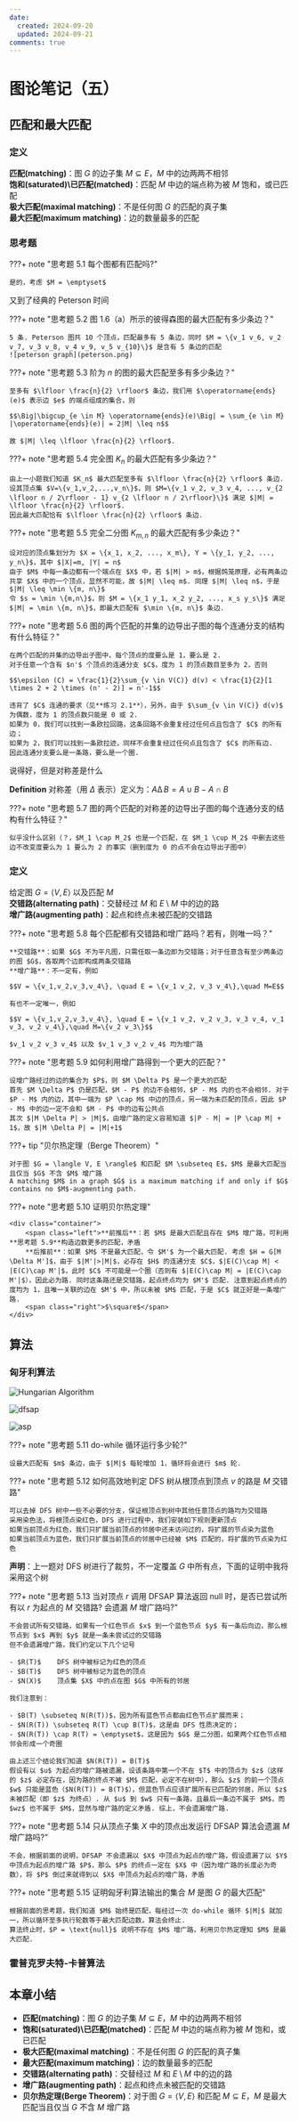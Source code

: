 ```yaml
---
date:
  created: 2024-09-20
  updated: 2024-09-21
comments: true
---
```


# 图论笔记（五）

## 匹配和最大匹配

### 定义

**匹配(matching)**：图 $G$ 的边子集 $M \subseteq E$，$M$ 中的边两两不相邻  
**饱和(saturated)\\已匹配(matched)**：匹配 $M$ 中边的端点称为被 $M$ 饱和，或已匹配  
**极大匹配(maximal matching)**：不是任何图 $G$ 的匹配的真子集  
**最大匹配(maximum matching)**：边的数量最多的匹配  

### 思考题

???+ note "思考题 5.1  每个图都有匹配吗?"

    是的，考虑 $M = \emptyset$

又到了经典的 Peterson 时间

<!-- $$\operatorname{ker} f=\{g\in G:f(g)=e_{H}\}{\mbox{.}}$$

``` latex title="block syntax"
$$
\operatorname{ker} f=\{g\in G:f(g)=e_{H}\}{\mbox{.}}
$$
```

<div class="result" markdown>

$$
\operatorname{ker} f=\{g\in G:f(g)=e_{H}\}{\mbox{.}}
$$

</div>

The homomorphism $f$ is injective if and only if its kernel is only the
singleton set $e_G$, because otherwise $\exists a,b\in G$ with $a\neq b$ such
that $f(a)=f(b)$. -->

???+ note "思考题 5.2  图 1.6（a）所示的彼得森图的最大匹配有多少条边？"

    5 条. Peterson 图共 10 个顶点，匹配最多有 5 条边，同时 $M = \{v_1 v_6, v_2 v_7, v_3 v_8, v_4 v_9, v_5 v_{10}\}$ 是含有 5 条边的匹配
    ![peterson graph](peterson.png)

???+ note "思考题 5.3  阶为 $n$ 的图的最大匹配至多有多少条边？"

    至多有 $\lfloor \frac{n}{2} \rfloor$ 条边，我们用 $\operatorname{ends}(e)$ 表示边 $e$ 的端点组成的集合，则

    $$\Big|\bigcup_{e \in M} \operatorname{ends}(e)\Big| = \sum_{e \in M} |\operatorname{ends}(e)| = 2|M| \leq n$$

    故 $|M| \leq \lfloor \frac{n}{2} \rfloor$. 

???+ note "思考题 5.4  完全图 $K_n$ 的最大匹配有多少条边？"

    由上一小题我们知道 $K_n$ 最大匹配至多有 $\lfloor \frac{n}{2} \rfloor$ 条边.   
    设其顶点集 $V=\{v_1,v_2,...,v_n\}$，则 $M=\{v_1 v_2, v_3 v_4, ..., v_{2 \lfloor n / 2\rfloor - 1} v_{2 \lfloor n / 2\rfloor}\}$ 满足 $|M| = \lfloor \frac{n}{2} \rfloor$.   
    因此最大匹配恰有 $\lfloor \frac{n}{2} \rfloor$ 条边. 

???+ note "思考题 5.5  完全二分图 $K_{m,n}$ 的最大匹配有多少条边？"

    设对应的顶点集划分为 $X = \{x_1, x_2, ..., x_m\}, Y = \{y_1, y_2, ..., y_n\}$，其中 $|X|=m, |Y| = n$  
    由于 $M$ 中每一条边都有一个端点在 $X$ 中，若 $|M| > m$，根据鸽笼原理，必有两条边共享 $X$ 中的一个顶点，显然不可能，故 $|M| \leq m$. 同理 $|M| \leq n$，于是 $|M| \leq \min \{m, n\}$  
    令 $s = \min \{m,n\}$，则 $M = \{x_1 y_1, x_2 y_2, ..., x_s y_s\}$ 满足 $|M| = \min \{m, n\}$，即最大匹配有 $\min \{m, n\}$ 条边. 

???+ note "思考题 5.6  图的两个匹配的并集的边导出子图的每个连通分支的结构有什么特征？"

    在两个匹配的并集的边导出子图中，每个顶点的度要么是 1，要么是 2.  
    对于任意一个含有 $n'$ 个顶点的连通分支 $C$，度为 1 的顶点数目至多为 2，否则
    
    $$\epsilon (C) = \frac{1}{2}\sum_{v \in V(C)} d(v) < \frac{1}{2}[1 \times 2 + 2 \times (n' - 2)] = n'-1$$

    违背了 $C$ 连通的要求（见**练习 2.1**），另外，由于 $\sum_{v \in V(C)} d(v)$ 为偶数，度为 1 的顶点数只能是 0 或 2.   
    如果为 0，我们可以找到一条欧拉回路，这条回路不会重复经过任何点且包含了 $C$ 的所有边；   
    如果为 2，我们可以找到一条欧拉迹，同样不会重复经过任何点且包含了 $C$ 的所有边.   
    因此连通分支要么是一条路，要么是一个圈. 

说得好，但是对称差是什么

**Definition**  对称差（用 $\Delta$ 表示）定义为：$A \operatorname{\Delta} B = A \cup  B - A \cap B$

???+ note "思考题 5.7  图的两个匹配的对称差的边导出子图的每个连通分支的结构有什么特征？"

    似乎没什么区别（？，$M_1 \cap M_2$ 也是一个匹配，在 $M_1 \cup M_2$ 中删去这些边不改变度要么为 1 要么为 2 的事实（删到度为 0 的点不会在边导出子图中）

### 定义

给定图 $G = \langle V, E \rangle$ 以及匹配 $M$  
**交错路(alternating path)**：交替经过 $M$ 和 $E \setminus M$ 中的边的路  
**增广路(augmenting path)**：起点和终点未被匹配的交错路

???+ note "思考题 5.8  每个匹配都有交错路和增广路吗？若有，则唯一吗？"

    **交错路**：如果 $G$ 不为平凡图，只需任取一条边即为交错路；对于任意含有至少两条边的图 $G$，各取两个边即构成两条交错路  
    **增广路**：不一定有，例如

    $$V = \{v_1,v_2,v_3,v_4\}, \quad E = \{v_1 v_2, v_3 v_4\},\quad M=E$$

    有也不一定唯一，例如

    $$V = \{v_1,v_2,v_3,v_4\}, \quad E = \{v_1 v_2, v_2 v_3, v_3 v_4, v_1 v_3, v_2 v_4\},\quad M=\{v_2 v_3\}$$

    $v_1 v_2 v_3 v_4$ 以及 $v_1 v_3 v_2 v_4$ 均为增广路

???+ note "思考题 5.9  如何利用增广路得到一个更大的匹配？"

    设增广路经过的边的集合为 $P$，则 $M \Delta P$ 是一个更大的匹配  
    首先 $M \Delta P$ 仍是匹配，$M - P$ 的边不会相邻，$P - M$ 内的也不会相邻. 对于 $P - M$ 内的边，其中一端为 $P \cap M$ 中边的顶点，另一端为未匹配的顶点，因此 $P - M$ 中的边一定不会和 $M - P$ 中的边有公共点  
    其次 $|M \Delta P| > |M|$，由增广路的定义容易知道 $|P - M| = |P \cap M| + 1$，故 $|M \Delta P| = |M|+1$

???+ tip "贝尔热定理（Berge Theorem）"

    对于图 $G = \langle V, E \rangle$ 和匹配 $M \subseteq E$，$M$ 是最大匹配当且仅当 $G$ 不含 $M$ 增广路  
    A matching $M$ in a graph $G$ is a maximum matching if and only if $G$ contains no $M$-augmenting path.

<head>
    <meta charset="UTF-8">
    <meta name="viewport" content="width=device-width, initial-scale=1.0">
    <title>文字对齐</title>
    <style>
        .left {
            float: left;
        }
        .right {
            float: right;
        }
        .container {
            width: 100%;
            overflow: hidden; /* 清除浮动 */
        }
    </style>
</head>

???+ note "思考题 5.10  证明贝尔热定理"

    <div class="container">
        <span class="left">**前推后**：若 $M$ 是最大匹配且存在 $M$ 增广路，可利用**思考题 5.9**构造边数更多的匹配，矛盾   
        **后推前**：如果 $M$ 不是最大匹配，令 $M'$ 为一个最大匹配. 考虑 $H = G[M \Delta M']$，由于 $|M'|>|M|$，必存在 $H$ 的连通分支 $C$，$|E(C)\cap M| < |E(C)\cap M'|$，此时 $C$ 不可能是一个圈（否则有 $|E(C)\cap M| = |E(C)\cap M'|$），因此必为路. 同时这条路还是交错路，起点终点均为 $M'$ 匹配. 注意到起点终点的度均为 1，且唯一关联的边在 $M'$ 中，所以未被 $M$ 匹配，于是 $C$ 就正好是一条增广路. 
        <span class="right">$\square$</span>
    </div>

## 算法

### 匈牙利算法

![Hungarian Algorithm](ch5/hungarian.png)

![dfsap](ch5/dfsap.png)

![asp](ch5/asp.png)

???+ note "思考题 5.11  do-while 循环运行多少轮?"

    设最大匹配有 $m$ 条边，由于 $|M|$ 每轮增加 1，循环将会进行 $m$ 轮. 

???+ note "思考题 5.12  如何高效地判定 DFS 树从根顶点到顶点 $v$ 的路是 $M$ 交错路"

    可以去掉 DFS 树中一些不必要的分支，保证根顶点到树中其他任意顶点的路均为交错路  
    采用染色法，将根顶点染红色，DFS 进行过程中，我们安装如下规则更新顶点  
    如果当前顶点为红色，我们只扩展当前顶点的邻居中还未访问过的，将扩展的节点染为蓝色  
    如果当前顶点为蓝色，我们只扩展当前顶点的邻居中已经被 $M$ 匹配的，将扩展的节点染为红色  

**声明**：上一题对 DFS 树进行了裁剪，不一定覆盖 $G$ 中所有点，下面的证明中我将采用这个树

???+ note "思考题 5.13  当对顶点 $r$ 调用 DFSAP 算法返回 null 时，是否已尝试所有以 $r$ 为起点的 $M$ 交错路? 会遗漏 $M$ 增广路吗?"

    不会尝试所有交错路，如果有一个红色节点 $x$ 到一个蓝色节点 $y$ 有一条后向边，那么根节点到 $x$ 再到 $y$ 就是一条未尝试过的交错路  
    但不会遗漏增广路，我们约定以下几个记号

    - $R(T)$    DFS 树中被标记为红色的顶点
    - $B(T)$    DFS 树中被标记为蓝色的顶点
    - $N(X)$    顶点集 $X$ 中的点在图 $G$ 中所有的邻居
    
    我们注意到：
    
    - $B(T) \subseteq N(R(T))$，因为所有蓝色节点都由红色节点扩展而来；
    - $N(R(T)) \subseteq R(T) \cup B(T)$，这是由 DFS 性质决定的；
    - $N(R(T)) \cap R(T) = \emptyset$，这是因为 $G$ 是二分图，如果两个红色节点相邻会形成一个奇圈
    
    由上述三个结论我们知道 $N(R(T)) = B(T)$  
    假设有以 $u$ 为起点的增广路被遗漏，设该条路中第一个不在 $T$ 中的顶点为 $z$（这样的 $z$ 必定存在，因为路的终点不被 $M$ 匹配，必定不在树中），那么 $z$ 的前一个顶点 $w$ 只能是蓝色（$N(R(T)) = B(T)$），但蓝色节点应该扩展所有已匹配的邻居，所以 $z$ 未被匹配（即 $z$ 为终点）. 从 $u$ 到 $w$ 只有一条路，且最后一条边不属于 $M$，而 $wz$ 也不属于 $M$，显然与增广路的定义矛盾. 综上，不会遗漏增广路. 

???+ note "思考题 5.14  只从顶点子集 $X$ 中的顶点出发运行 DFSAP 算法会遗漏 $M$ 增广路吗?"

    不会，根据前面的说明，DFSAP 不会遗漏以 $X$ 中顶点为起点的增广路，假设遗漏了以 $Y$ 中顶点为起点的增广路 $P$，那么 $P$ 的终点一定在 $X$ 中（因为增广路的长度必为奇数），将 $P$ 倒过来就得到以 $X$ 中顶点为起点的增广路，矛盾

???+ note "思考题 5.15  证明匈牙利算法输出的集合 $M$ 是图 $G$ 的最大匹配"

    根据前面的思考题，我们知道 $M$ 始终是匹配，每经过一次 do-while 循环 $|M|$ 就加一，所以循环至多执行轮数等于最大匹配边数，算法会终止.   
    算法终止时，$P = \text{null}$ 说明不存在 $M$ 增广路，利用贝尔热定理知 $M$ 是最大匹配. 

### 霍普克罗夫特-卡普算法



## 本章小结

- **匹配(matching)**：图 $G$ 的边子集 $M \subseteq E$，$M$ 中的边两两不相邻  
- **饱和(saturated)\\已匹配(matched)**：匹配 $M$ 中边的端点称为被 $M$ 饱和，或已匹配  
- **极大匹配(maximal matching)**：不是任何图 $G$ 的匹配的真子集  
- **最大匹配(maximum matching)**：边的数量最多的匹配  
- **交错路(alternating path)**：交替经过 $M$ 和 $E \setminus M$ 中的边的路  
- **增广路(augmenting path)**：起点和终点未被匹配的交错路  
- **贝尔热定理(Berge Theorem)**：对于图 $G = \langle V, E \rangle$ 和匹配 $M \subseteq E$，$M$ 是最大匹配当且仅当 $G$ 不含 $M$ 增广路  